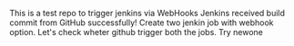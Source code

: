 This is a test repo to trigger jenkins via WebHooks
Jenkins received build commit from GitHub successfully!
Create two jenkin job with webhook option. Let's check wheter github trigger both the jobs.
Try newone
